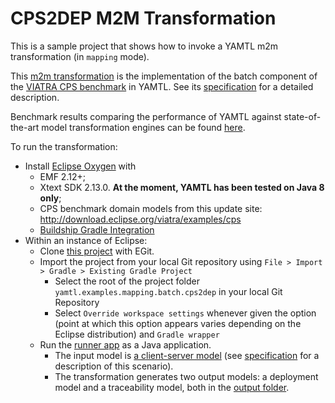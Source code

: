 # CPS2DEP M2M Transformation

This is a sample project that shows how to invoke a YAMTL m2m transformation (in `mapping` mode).

This [m2m transformation](./src/main/java/cps2dep/Cps2DepYAMTL.xtend) is the implementation of the batch component of the [VIATRA CPS benchmark](https://github.com/viatra/viatra-cps-benchmark) in YAMTL. See its [specification](https://github.com/viatra/viatra-cps-benchmark/wiki/Benchmark-specification) for a detailed description.

Benchmark results comparing the performance of YAMTL against state-of-the-art model transformation engines can be found [here](https://github.com/yamtl/viatra-cps-batch-benchmark).

To run the transformation:
* Install [Eclipse Oxygen](https://www.eclipse.org/downloads/eclipse-packages/) with 
  * EMF 2.12+;
  * Xtext SDK 2.13.0. **At the moment, YAMTL has been tested on Java 8 only**;
  * CPS benchmark domain models from this update site: http://download.eclipse.org/viatra/examples/cps
  * [Buildship Gradle Integration](https://marketplace.eclipse.org/content/buildship-gradle-integration) 
* Within an instance of Eclipse:
  * Clone [this project](../) with EGit.
  * Import the project from your local Git repository using `File > Import > Gradle > Existing Gradle Project`
    * Select the root of the project folder `yamtl.examples.mapping.batch.cps2dep` in your local Git Repository
    * Select `Override workspace settings` whenever given the option (point at which this option appears varies depending on the Eclipse distribution) and `Gradle wrapper`
  * Run the [runner app](src/main/java/cps2dep/Runner.xtend) as a Java application. 
    * The input model is [a client-server model](src/main/resources/cps2dep/output/) (see [specification](https://github.com/viatra/viatra-cps-benchmark/wiki/Benchmark-specification) for a description of this scenario).
    * The transformation generates two output models: a deployment model and a traceability model, both in the [output folder](src/main/resources/cps2dep/output/). 